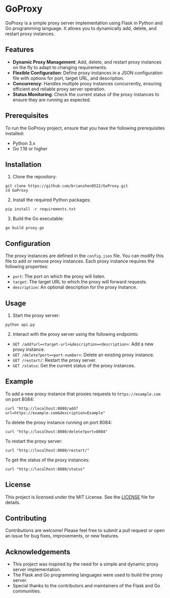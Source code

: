 # GoProxy

GoProxy is a simple proxy server implementation using Flask in Python and Go programming language. It allows you to dynamically add, delete, and restart proxy instances.

## Features

- **Dynamic Proxy Management**: Add, delete, and restart proxy instances on the fly to adapt to changing requirements.
- **Flexible Configuration**: Define proxy instances in a JSON configuration file with options for port, target URL, and description.
- **Concurrency**: Handles multiple proxy instances concurrently, ensuring efficient and reliable proxy server operation.
- **Status Monitoring**: Check the current status of the proxy instances to ensure they are running as expected.

## Prerequisites

To run the GoProxy project, ensure that you have the following prerequisites installed:

- Python 3.x
- Go 1.16 or higher

## Installation

1. Clone the repository:
```
git clone https://github.com/brianshen0522/GoProxy.git
cd GoProxy
```

2. Install the required Python packages:
```
pip install -r requirements.txt
```

3. Build the Go executable:
```
go build proxy.go
```

## Configuration

The proxy instances are defined in the `config.json` file. You can modify this file to add or remove proxy instances. Each proxy instance requires the following properties:

- `port`: The port on which the proxy will listen.
- `target`: The target URL to which the proxy will forward requests.
- `description`: An optional description for the proxy instance.

## Usage

1. Start the proxy server:
```
python api.py
```

2. Interact with the proxy server using the following endpoints:

- `GET /add?url=<target-url>&description=<description>`: Add a new proxy instance.
- `GET /delete?port=<port-number>`: Delete an existing proxy instance.
- `GET /restart/`: Restart the proxy server.
- `GET /status`: Get the current status of the proxy instances.

## Example

To add a new proxy instance that proxies requests to `https://example.com` on port 8084:
```
curl "http://localhost:8080/add?url=https://example.com&description=Example"
```

To delete the proxy instance running on port 8084:
```
curl "http://localhost:8080/delete?port=8084"
```

To restart the proxy server:
```
curl "http://localhost:8080/restart/"
```

To get the status of the proxy instances:
```
curl "http://localhost:8080/status"
```

## License

This project is licensed under the MIT License. See the [LICENSE](LICENSE) file for details.

## Contributing

Contributions are welcome! Please feel free to submit a pull request or open an issue for bug fixes, improvements, or new features.

## Acknowledgements

- This project was inspired by the need for a simple and dynamic proxy server implementation.
- The Flask and Go programming languages were used to build the proxy server.
- Special thanks to the contributors and maintainers of the Flask and Go communities.